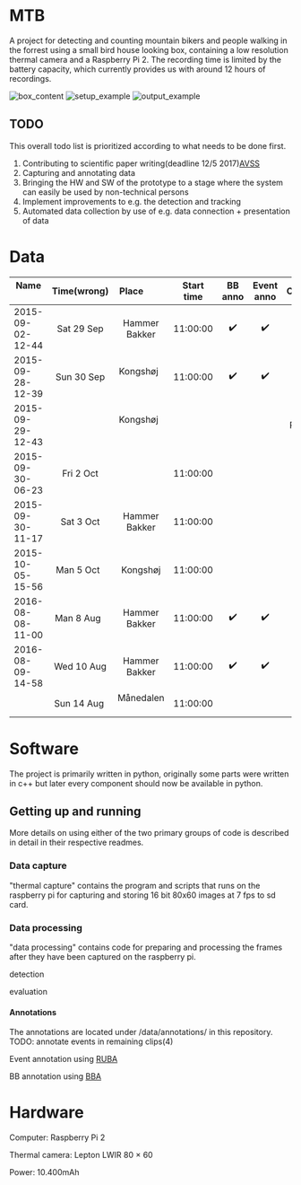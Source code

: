 # MTB
A project for detecting and counting mountain bikers and people walking in the forrest using a small bird house looking box, containing a low resolution thermal camera and a Raspberry Pi 2. The recording time is limited by the battery capacity, which currently provides us with around 12 hours of recordings.

![box_content](data/examples/box.png "Content of bird box") ![setup_example](data/examples/marked_box.png "Bird box placed in tree with view of path") ![output_example](data/examples/Intensity2.png "Example of a captured thermal image(mapped to fit 8bit)")  

## TODO
This overall todo list is prioritized according to what needs to be done first.
1) Contributing to scientific paper writing(deadline 12/5 2017)[AVSS](http://mivia.unisa.it/sav/)
2) Capturing and annotating data
3) Bringing the HW and SW of the prototype to a stage where the system can easily be used by non-technical persons
4) Implement improvements to e.g. the detection and tracking
5) Automated data collection by use of e.g. data connection + presentation of data

# Data

| Name             | Time(wrong) | Place         |Start time| BB anno            | Event anno         | Comments | Usage |
| ---------------- |:-----------:|:-------------:|:--------:|:------------------:|:------------------:|:--------:|------:|
| 2015-09-02-12-44 | Sat 29 Sep  | Hammer Bakker | 11:00:00 | :heavy_check_mark: | :heavy_check_mark: | ok       | train |
| 2015-09-28-12-39 | Sun 30 Sep  | Kongshøj      | 11:00:00 | :heavy_check_mark: | :heavy_check_mark: | ok       | train |
| 2015-09-29-12-43 |             | Kongshøj      |          |                    |                    | Poor view|       |
| 2015-09-30-06-23 | Fri 2 Oct   |               | 11:00:00 |                    |                    | ok       |       |
| 2015-09-30-11-17 | Sat 3 Oct   | Hammer Bakker | 11:00:00 |                    |                    | difficult|       |
| 2015-10-05-15-56 | Man 5 Oct   | Kongshøj      | 11:00:00 |                    |                    | ok       | test  |
| 2016-08-08-11-00 | Man 8 Aug   | Hammer Bakker | 11:00:00 | :heavy_check_mark: | :heavy_check_mark: | ok       | train | 
| 2016-08-09-14-58 | Wed 10 Aug  | Hammer Bakker | 11:00:00 | :heavy_check_mark: | :heavy_check_mark: | ok       | test  |
|                  | Sun 14 Aug  | Månedalen     | 11:00:00 |                    |                    |          |       |

# Software
The project is primarily written in python, originally some parts were written in c++ but later every component should now be available in python.

## Getting up and running
More details on using either of the two primary groups of code is described in detail in their respective readmes.

### Data capture
"thermal capture" contains the program and scripts that runs on the raspberry pi for capturing and storing 16 bit 80x60 images at 7 fps to sd card.

### Data processing
"data processing" contains code for preparing and processing the frames after they have been captured on the raspberry pi.

detection

evaluation

#### Annotations
The annotations are located under /data/annotations/ in this repository.
TODO: annotate events in remaining clips(4)

Event annotation using [RUBA](https://bitbucket.org/aauvap/ruba/downloads/)

BB annotation using [BBA](https://bitbucket.org/aauvap/bounding-box-annotator/downloads/)

# Hardware
Computer: Raspberry Pi 2

Thermal camera: Lepton LWIR 80 × 60

Power: 10.400mAh

